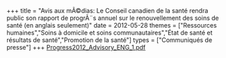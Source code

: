 +++
title = "Avis aux mÃ©dias: Le Conseil canadien de la santé rendra public son rapport de progrÃ¨s annuel sur le renouvellement des soins de santé (en anglais seulement)"
date = 2012-05-28
themes = ["Ressources humaines","Soins à domicile et soins communautaires","État de santé et résultats de santé","Promotion de la santé"]
types = ["Communiqués de presse"]
+++
[Progress2012_Advisory_ENG_1.pdf](/files/Progress2012_Advisory_ENG_1.pdf)
